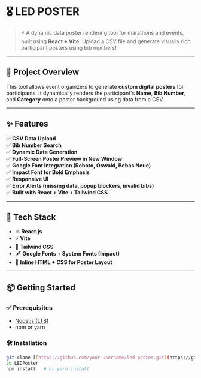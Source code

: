 # 🎖️ LED POSTER

> ⚡ A dynamic data poster rendering tool for marathons and events, built using **React + Vite**. Upload a CSV file and generate visually rich participant posters using bib numbers!

---

## 📸 Project Overview

This tool allows event organizers to generate **custom digital posters** for participants. It dynamically renders the participant's **Name**, **Bib Number**, and **Category** onto a poster background using data from a CSV.

---

## ✨ Features

✅ **CSV Data Upload**  
✅ **Bib Number Search**  
✅ **Dynamic Data Generation**  
✅ **Full-Screen Poster Preview in New Window**  
✅ **Google Font Integration (Roboto, Oswald, Bebas Neue)**  
✅ **Impact Font for Bold Emphasis**  
✅ **Responsive UI**  
✅ **Error Alerts (missing data, popup blockers, invalid bibs)**  
✅ **Built with React + Vite + Tailwind CSS**

---

## 🧰 Tech Stack

- ⚛️ **React.js**
- ⚡ **Vite**
- 🎨 **Tailwind CSS**
- 🖋️ **Google Fonts + System Fonts (Impact)**
- 🧾 **Inline HTML + CSS for Poster Layout**

---

## 📦 Getting Started

### ✅ Prerequisites

- [Node.js (LTS)](https://nodejs.org)
- npm or yarn

### 🛠️ Installation

```bash
git clone [[https://github.com/your-username/led-poster.git](https://github.com/SanjeevVE/LEDPoster.git)](https://github.com/SanjeevVE/LEDPoster.git)
cd LEDPoster
npm install   # or yarn install
